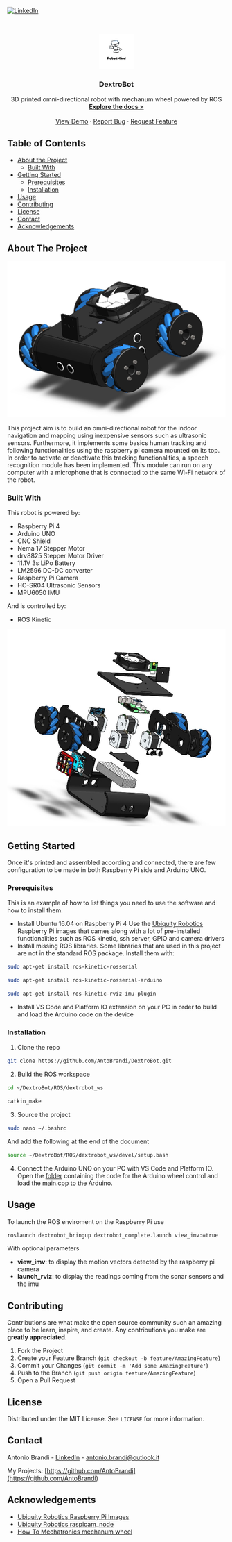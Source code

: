 <!-- PROJECT SHIELDS -->
<!--
*** I'm using markdown "reference style" links for readability.
*** Reference links are enclosed in brackets [ ] instead of parentheses ( ).
*** See the bottom of this document for the declaration of the reference variables
*** for contributors-url, forks-url, etc. This is an optional, concise syntax you may use.
*** https://www.markdownguide.org/basic-syntax/#reference-style-links
-->
[![LinkedIn][linkedin-shield]][linkedin-url]



<!-- PROJECT LOGO -->
<br />
<p align="center">
   <img src="images/logo.jpg" alt="Logo" width="80" height="80">

  <h3 align="center">DextroBot</h3>

  <p align="center">
    3D printed omni-directional robot with mechanum wheel powered by ROS
    <br />
    <a href="https://github.com/AntoBrandi/DextroBot/"><strong>Explore the docs »</strong></a>
    <br />
    <br />
    <a href="https://github.com/AntoBrandi/DextroBot/">View Demo</a>
    ·
    <a href="https://github.com/AntoBrandi/DextroBot/issues">Report Bug</a>
    ·
    <a href="https://github.com/AntoBrandi/DextroBot/issues">Request Feature</a>
  </p>
</p>



<!-- TABLE OF CONTENTS -->
## Table of Contents

* [About the Project](#about-the-project)
  * [Built With](#built-with)
* [Getting Started](#getting-started)
  * [Prerequisites](#prerequisites)
  * [Installation](#installation)
* [Usage](#usage)
* [Contributing](#contributing)
* [License](#license)
* [Contact](#contact)
* [Acknowledgements](#acknowledgements)



<!-- ABOUT THE PROJECT -->
## About The Project

[![Product Name Screen Shot][product-screenshot]](https://example.com)

This project aim is to build an omni-directional robot for the indoor navigation and mapping using inexpensive sensors such as ultrasonic sensors.
Furthermore, it implements some basics human tracking and following functionalities using the raspberry pi camera mounted on its top. In order to activate or deactivate
this tracking functionalities, a speech recognition module has been implemented. This module can run on any computer with a microphone that is connected to the same Wi-Fi network 
of the robot.

### Built With
This robot is powered by:
* Raspberry Pi 4
* Arduino UNO
* CNC Shield
* Nema 17 Stepper Motor
* drv8825 Stepper Motor Driver
* 11.1V 3s LiPo Battery
* LM2596 DC-DC converter
* Raspberry Pi Camera
* HC-SR04 Ultrasonic Sensors
* MPU6050 IMU

And is controlled by:
* ROS Kinetic

[![Product Name Screen Shot Exploded][product-screenshot-exploded]](https://example.com)


<!-- GETTING STARTED -->
## Getting Started

Once it's printed and assembled according and connected, there are few configuration to be made in both Raspberry Pi side and Arduino UNO.

### Prerequisites

This is an example of how to list things you need to use the software and how to install them.
* Install Ubuntu 16.04 on Raspberry Pi 4
Use the [Ubiquity Robotics](https://downloads.ubiquityrobotics.com/pi.html) Raspberry Pi images that cames along with a lot of pre-installed functionalities such as ROS kinetic, ssh server, GPIO and camera
drivers
* Install missing ROS libraries. Some libraries that are used in this project are not in the standard ROS package. Install them with:
```sh
sudo apt-get install ros-kinetic-rosserial
```
```sh
sudo apt-get install ros-kinetic-rosserial-arduino
```
```sh
sudo apt-get install ros-kinetic-rviz-imu-plugin
```
* Install VS Code and Platform IO extension on your PC in order to build and load the Arduino code on the device


### Installation

1. Clone the repo
```sh
git clone https://github.com/AntoBrandi/DextroBot.git
```
2. Build the ROS workspace
```sh
cd ~/DextroBot/ROS/dextrobot_ws
```
```sh
catkin_make
```
3. Source the project
```sh
sudo nano ~/.bashrc
```
And add the following at the end of the document
```sh
source ~/DextroBot/ROS/dextrobot_ws/devel/setup.bash
```
4. Connect the Arduino UNO on your PC with VS Code and Platform IO. Open the [folder](https://github.com/AntoBrandi/DextroBot/tree/master/ROS/dextrobot_ws/src/dextrobot_controller/src/arduino/wheel_controller)
containing the code for the Arduino wheel control and load the main.cpp to the Arduino.



<!-- USAGE EXAMPLES -->
## Usage

To launch the ROS enviroment on the Raspberry Pi use
```sh
roslaunch dextrobot_bringup dextrobot_complete.launch view_imv:=true
```
With optional parameters
* **view_imv**: to display the motion vectors detected by the raspberry pi camera
* **launch_rviz**: to display the readings coming from the sonar sensors and the imu





<!-- CONTRIBUTING -->
## Contributing

Contributions are what make the open source community such an amazing place to be learn, inspire, and create. Any contributions you make are **greatly appreciated**.

1. Fork the Project
2. Create your Feature Branch (`git checkout -b feature/AmazingFeature`)
3. Commit your Changes (`git commit -m 'Add some AmazingFeature'`)
4. Push to the Branch (`git push origin feature/AmazingFeature`)
5. Open a Pull Request



<!-- LICENSE -->
## License

Distributed under the MIT License. See `LICENSE` for more information.



<!-- CONTACT -->
## Contact

Antonio Brandi - [LinkedIn]([linkedin-url]) - antonio.brandi@outlook.it

My Projects: [https://github.com/AntoBrandi](https://github.com/AntoBrandi)



<!-- ACKNOWLEDGEMENTS -->
## Acknowledgements
* [Ubiquity Robotics Raspberry Pi Images](https://downloads.ubiquityrobotics.com/pi.html)
* [Ubiquity Robotics raspicam_node](https://github.com/UbiquityRobotics/raspicam_node)
* [How To Mechatronics mechanum wheel](https://howtomechatronics.com/)





<!-- MARKDOWN LINKS & IMAGES -->
<!-- https://www.markdownguide.org/basic-syntax/#reference-style-links -->
[linkedin-shield]: https://img.shields.io/badge/-LinkedIn-black.svg?style=flat-square&logo=linkedin&colorB=555
[linkedin-url]: https://www.linkedin.com/in/antonio-brandi-512166bb/
[product-screenshot]: images/solidworks.jpg
[product-screenshot-exploded]: images/solidworks-exploded.jpg
